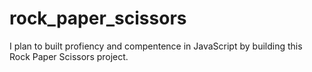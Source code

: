 # rock_paper_scissors
I plan to built profiency and compentence in JavaScript by building this Rock Paper Scissors project. 
